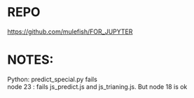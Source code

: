# REPO
https://github.com/mulefish/FOR_JUPYTER

# NOTES: 
Python: predict_special.py fails    
node 23 : fails js_predict.js and js_trianing.js. But node 18 is ok    
